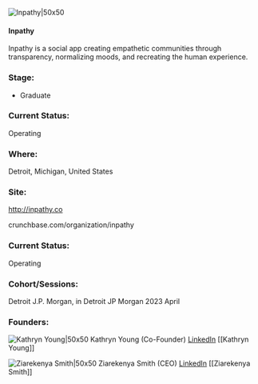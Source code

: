 

![Inpathy|50x50](https://media.licdn.com/dms/image/C4E0BAQENpmLHDkMVug/company-logo_200_200/0/1648626763360?e=1692835200&v=beta&t=EgkSKPX4EQPGoeJWD7JOyQNufKNbqerqRf3pcX-Mj-M)

#### Inpathy
Inpathy is a social app creating empathetic communities through transparency, normalizing moods, and recreating the human experience.

### Stage: 
 - Graduate 

### Current Status: 
Operating

### Where:
Detroit, Michigan, United States

### Site:
http://inpathy.co



crunchbase.com/organization/inpathy

### Current Status: 
Operating

### Cohort/Sessions: 
Detroit J.P. Morgan, in Detroit JP Morgan 2023 April

### Founders: 

![Kathryn Young|50x50]() Kathryn Young (Co-Founder) [LinkedIn](https://linkedin.com/in/kathryn-smith-inpathy) [[Kathryn Young]]

![Ziarekenya Smith|50x50]() Ziarekenya Smith (CEO) [LinkedIn](https://linkedin.com/in/ziarekenyasmith) [[Ziarekenya Smith]]


